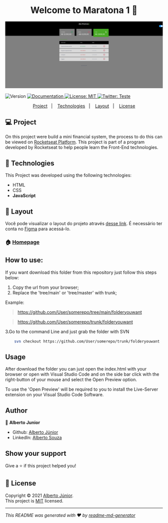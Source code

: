 <h1 align="center">Welcome to Maratona 1 👋</h1>

![home](./resources/Maratona_1.png) 

<p>
  <img alt="Version" src="https://img.shields.io/badge/version-1.5.0 Updating README-blue.svg?cacheSeconds=2592000" />
  <a href="Teste" target="_blank">
    <img alt="Documentation" src="https://img.shields.io/badge/documentation-yes-brightgreen.svg" />
  </a>
  <a href="https://img.shields.io/github/license/wayfiding/ROCKETSEAT?color=MIT&logo=MIT&logoColor=MIT&#34" target="_blank">
    <img alt="License: MIT" src="https://img.shields.io/badge/License-MIT-yellow.svg" />
  </a>
  <a href="https://twitter.com/Teste" target="_blank">
    <img alt="Twitter: Teste" src="https://img.shields.io/twitter/follow/Teste.svg?style=social" />
  </a>
</p>

<p align="center">
  <a href="#💻-project">Project</a>&nbsp;&nbsp;&nbsp;|&nbsp;&nbsp;&nbsp; 
  <a href="#🚀-technologies">Technologies</a>&nbsp;&nbsp;&nbsp;|&nbsp;&nbsp;&nbsp;
  <a href="#🔖-layout">Layout</a>&nbsp;&nbsp;&nbsp;|&nbsp;&nbsp;&nbsp;
  <a href="#📝-license">License</a>
</p>

## 💻 Project
 On this project were build a mini financial system, the process to do this can be viewed on [Rocketseat Platform](https://app.rocketseat.com.br). This project is part of a program developed by Rocketseat to help people learn the Front-End technologies.

## 🚀 Technologies
This Project was developed using the following technologies:

- HTML
- CSS
- **JavaScript**


## 🔖 Layout

Você pode visualizar o layout do projeto através [desse link](https://www.figma.com/file/7Vu9DzUaCZIV4nibzkjgB4/dev.finance%24-Maratona-Discover/duplicate?node-id=0%3A1). É necessário ter conta no [Figma](https://figma.com) para acessá-lo.





### 🏠 [Homepage](Teste)




## How to use:
If you want download this folder from this repository just follow this steps below:


1. Copy the url from your browser;
2. Replace the 'tree/main' or 'tree/master' with trunk;

Example: 
> https://github.com/User/somerepo/tree/main/folderyouwant
 
> https://github.com/User/somerepo/trunk/folderyouwant 

3.Go to the command Line and just grab the folder with SVN

```sh
    svn checkout https://github.com/User/somerepo/trunk/folderyouwant 
```


## Usage
After download the folder you can just open the index.html with your browser or open with Visual Studio Code and on the side bar click with the right-button of your mouse and select the Open Preview option. 

To use the 'Open Preview' will be required to you to install the Live-Server extension on your Visual Studio Code Software.



## Author

👤 **Alberto Junior**


* Github: [Alberto Júnior](https://github.com/wayfiding)
* LinkedIn: [Alberto Souza](https://linkedin.com/in/alberto-souza)


## Show your support

Give a ⭐️ if this project helped you!

## 📝 License

Copyright © 2021 [Alberto Júnior](https://github.com/Teste).<br />
This project is [MIT](https://img.shields.io/github/license/wayfiding/ROCKETSEAT?color=MIT&logo=MIT&logoColor=MIT&#34) licensed.

***
_This README was generated with ❤️ by [readme-md-generator](https://github.com/kefranabg/readme-md-generator)_